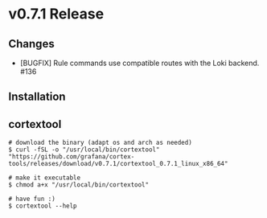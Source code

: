 # v0.7.1 Release

## Changes

* [BUGFIX] Rule commands use compatible routes with the Loki backend. #136

## Installation

## cortextool

```console
# download the binary (adapt os and arch as needed)
$ curl -fSL -o "/usr/local/bin/cortextool" "https://github.com/grafana/cortex-tools/releases/download/v0.7.1/cortextool_0.7.1_linux_x86_64"

# make it executable
$ chmod a+x "/usr/local/bin/cortextool"

# have fun :)
$ cortextool --help
```
